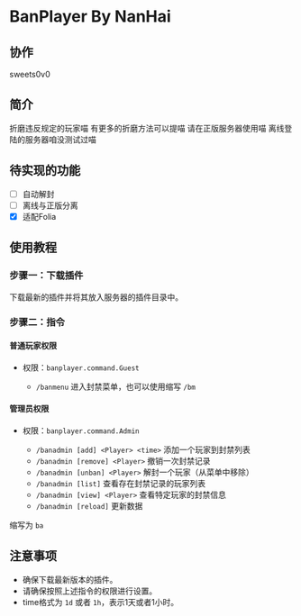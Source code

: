 # BanPlayer By NanHai

## 协作
sweets0v0

## 简介

折磨违反规定的玩家喵 有更多的折磨方法可以提喵
请在正版服务器使用喵 离线登陆的服务器咱没测试过喵

## 待实现的功能

- [ ]  自动解封
- [ ]  离线与正版分离
- [x]  适配Folia

## 使用教程

### 步骤一：下载插件

下载最新的插件并将其放入服务器的插件目录中。

### 步骤二：指令

#### 普通玩家权限

- 权限：`banplayer.command.Guest`

  - `/banmenu` 进入封禁菜单，也可以使用缩写 `/bm`

#### 管理员权限

- 权限：`banplayer.command.Admin`

  - `/banadmin [add] <Player> <time>` 添加一个玩家到封禁列表
  - `/banadmin [remove] <Player>` 撤销一次封禁记录
  - `/banadmin [unban] <Player>` 解封一个玩家（从菜单中移除）
  - `/banadmin [list]` 查看存在封禁记录的玩家列表
  - `/banadmin [view] <Player>` 查看特定玩家的封禁信息
  - `/banadmin [reload]` 更新数据

缩写为 `ba`

## 注意事项

- 确保下载最新版本的插件。
- 请确保按照上述指令的权限进行设置。
- time格式为 `1d` 或者 `1h`，表示1天或者1小时。
